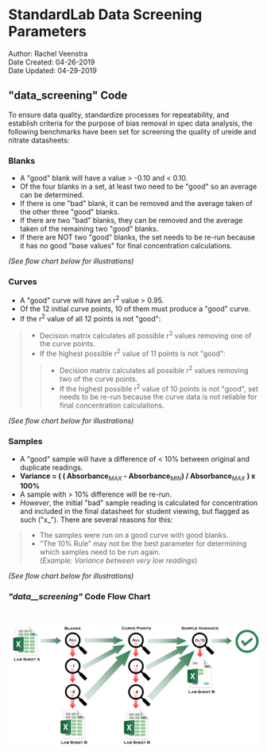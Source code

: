 # StandardLab Data Screening Parameters

Author: Rachel Veenstra<br>
Date Created: 04-26-2019<br>
Date Updated: 04-29-2019

## **"data_screening" Code**

To ensure data quality, standardize processes for repeatability, and establish criteria for the purpose of bias removal in spec data analysis, the following benchmarks have been set for screening the quality of ureide and nitrate datasheets:

### Blanks
- A "good" blank will have a value > -0.10 and < 0.10.
- Of the four blanks in a set, at least two need to be "good" so an average can be determined.
- If there is one "bad" blank, it can be removed and the average taken of the other three "good" blanks.
- If there are two "bad" blanks, they can be removed and the average taken of the remaining two "good" blanks.
- If there are NOT two "good" blanks, the set needs to be re-run because it has no good "base values" for final concentration calculations.

_(See flow chart below for illustrations)_


### Curves
- A "good" curve will have an r<sup>2</sup> value > 0.95.
- Of the 12 initial curve points, 10 of them must produce a "good" curve.
- If the r<sup>2</sup> value of all 12 points is not "good": 
>- Decision matrix calculates all possible r<sup>2</sup> values removing one of the curve points.
>- If the highest possible r<sup>2</sup> value of 11 points is not "good":
>>- Decision matrix calculates all possible r<sup>2</sup> values removing two of the curve points.
>>- If the highest possible r<sup>2</sup> value of 10 points is not "good", set needs to be re-run because the curve data is not reliable for final concentration calculations.

_(See flow chart below for illustrations)_

### Samples
- A "good" sample will have a difference of < 10% between original and duplicate readings.
- **Variance = ( ( Absorbance**<sub>*MAX*</sub> **- Absorbance**<sub>*MIN*</sub>**) / Absorbance**<sub>*MAX*</sub> **) x 100%**
- A sample with > 10% difference will be re-run.
- _However_, the initial "bad" sample reading is calculated for concentration and included in the final datasheet for student viewing, but flagged as such ("x_"). There are several reasons for this:
>- The samples were run on a good curve with good blanks.
>- "The 10% Rule" may not be the best parameter for determining which samples need to be run again. <br> (*Example: Variance between very low readings*)

_(See flow chart below for illustrations)_

### ***"data__screening"* Code Flow Chart**
<br>

![alt text](https://github.com/Rachel-Veenstra/StandardLab/blob/master/Additional_Documentation/data_screening_work_flow.png "data-screening Code Flow Chart")

